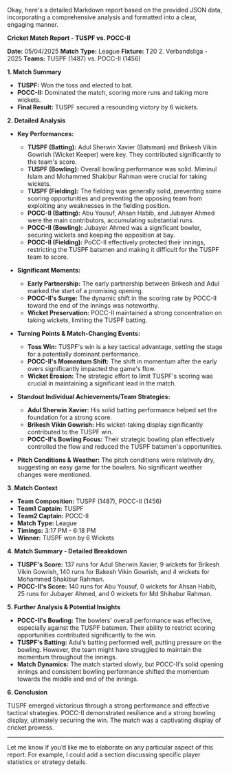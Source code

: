 Okay, here's a detailed Markdown report based on the provided JSON data, incorporating a comprehensive analysis and formatted into a clear, engaging manner.

**Cricket Match Report - TUSPF vs. POCC-II**

**Date:** 05/04/2025
**Match Type:** League
**Fixture:** T20 2. Verbandsliga - 2025
**Teams:** TUSPF (1487) vs. POCC-II (1456)

**1. Match Summary**

*   **TUSPF:** Won the toss and elected to bat.
*   **POCC-II:** Dominated the match, scoring more runs and taking more wickets.
*   **Final Result:** TUSPF secured a resounding victory by 6 wickets.

**2. Detailed Analysis**

*   **Key Performances:**

    *   **TUSPF (Batting):** Adul Sherwin Xavier (Batsman) and Brikesh Vikin Gowrish (Wicket Keeper) were key.  They contributed significantly to the team's score.
    *   **TUSPF (Bowling):**  Overall bowling performance was solid.  Miminul Islam and Mohammed Shakibur Rahman were crucial for taking wickets.
    *   **TUSPF (Fielding):** The fielding was generally solid, preventing some scoring opportunities and preventing the opposing team from exploiting any weaknesses in the fielding position.
    *   **POCC-II (Batting):** Abu Yousuf, Ahsan Habib, and Jubayer Ahmed were the main contributors, accumulating substantial runs.
    *   **POCC-II (Bowling):**  Jubayer Ahmed was a significant bowler, securing wickets and keeping the opposition at bay.
    *   **POCC-II (Fielding):**  PoCC-II effectively protected their innings, restricting the TUSPF batsmen and making it difficult for the TUSPF team to score.
*   **Significant Moments:**

    *   **Early Partnership:**  The early partnership between Brikesh and Adul marked the start of a promising opening.
    *   **POCC-II's Surge:** The dynamic shift in the scoring rate by POCC-II toward the end of the innings was noteworthy.
    *   **Wicket Preservation:**  POCC-II maintained a strong concentration on taking wickets, limiting the TUSPF batting.
*   **Turning Points & Match-Changing Events:**

    *   **Toss Win:**  TUSPF's win is a key tactical advantage, setting the stage for a potentially dominant performance.
    *   **POCC-II's Momentum Shift:** The shift in momentum after the early overs significantly impacted the game's flow.
    *   **Wicket Erosion:** The strategic effort to limit TUSPF's scoring was crucial in maintaining a significant lead in the match.
*   **Standout Individual Achievements/Team Strategies:**

    *   **Adul Sherwin Xavier:**  His solid batting performance helped set the foundation for a strong score.
    *   **Brikesh Vikin Gowrish:**  His wicket-taking display significantly contributed to the TUSPF win.
    *   **POCC-II's Bowling Focus:** Their strategic bowling plan effectively controlled the flow and reduced the TUSPF batsmen's opportunities.
*   **Pitch Conditions & Weather:** The pitch conditions were relatively dry, suggesting an easy game for the bowlers.  No significant weather changes were mentioned.

**3. Match Context**

*   **Team Composition:** TUSPF (1487), POCC-II (1456)
*   **Team1 Captain:** TUSPF
*   **Team2 Captain:** POCC-II
*   **Match Type:** League
*   **Timings:** 3:17 PM - 6:18 PM
*   **Winner:** TUSPF won by 6 Wickets

**4.  Match Summary - Detailed Breakdown**

*   **TUSPF's Score:** 137 runs for Adul Sherwin Xavier, 9 wickets for Brikesh Vikin Gowrish, 140 runs for Bakesh Vikin Gowrish, and 4 wickets for Mohammed Shakibur Rahman.
*   **POCC-II's Score:** 140 runs for Abu Yousuf, 0 wickets for Ahsan Habib, 25 runs for Jubayer Ahmed, and 0 wickets for Md Shihabur Rahman.

**5.  Further Analysis & Potential Insights**

*   **POCC-II's Bowling:** The bowlers' overall performance was effective, especially against the TUSPF batsmen. Their ability to restrict scoring opportunities contributed significantly to the win.
*   **TUSPF's Batting:** Adul’s batting performed well, putting pressure on the bowling. However, the team might have struggled to maintain the momentum throughout the innings.
*   **Match Dynamics:** The match started slowly, but POCC-II’s solid opening innings and consistent bowling performance shifted the momentum towards the middle and end of the innings.

**6.  Conclusion**

TUSPF emerged victorious through a strong performance and effective tactical strategies.  POCC-II demonstrated resilience and a strong bowling display, ultimately securing the win.  The match was a captivating display of cricket prowess.

---

Let me know if you’d like me to elaborate on any particular aspect of this report. For example, I could add a section discussing specific player statistics or strategy details.
